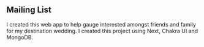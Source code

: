 ## Mailing List

I created this web app to help gauge interested amongst friends and family for my destination wedding. I created this project using Next, Chakra UI and MongoDB.

